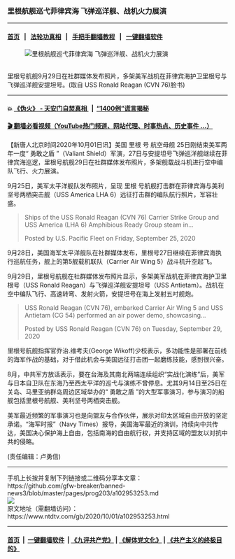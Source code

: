 ### 里根航舰巡弋菲律宾海 飞弹巡洋舰、战机火力展演
------------------------

#### [首页](https://github.com/gfw-breaker/banned-news3/blob/master/README.md) &nbsp;&nbsp;|&nbsp;&nbsp; [法轮功真相](https://github.com/begood0513/basic/blob/master/README.md)  &nbsp;&nbsp;|&nbsp;&nbsp; [手把手翻墙教程](https://github.com/gfw-breaker/guides/wiki)  &nbsp;&nbsp;|&nbsp;&nbsp; [一键翻墙软件](https://github.com/gfw-breaker/nogfw/blob/master/README.md)  



<div><div class="featured_image">
 <figure>
  <img alt="里根航舰巡弋菲律宾海 飞弹巡洋舰、战机火力展演" src="https://i.ntdtv.com/assets/uploads/2020/10/120339985_10157325896797021_8430194119302993971_o-1-800x450.jpg"/>
 </figure><br/>
 <span class="caption">
  里根号航舰9月29日在社群媒体发布照片，多架美军战机在菲律宾海护卫里根号与飞弹巡洋舰安提坦号。(取自 USS Ronald Reagan (CVN 76)脸书)
 </span>
</div>
</div><hr/>

#### 💥 [《伪火》 - 天安门自焚真相 ](http://158.247.195.190:10000/videos/blog/weihuo.html)&nbsp; |&nbsp; [“1400例”谎言揭秘  ](http://158.247.195.190:10000/videos/blog/jiexi1400.html)

#### [ 🎬  翻墙必看视频（YouTube热门频道、网站代理、时事热点、历史事件 ...）](https://github.com/gfw-breaker/links/blob/master/banned.md)

<div><div class="post_content" itemprop="articleBody">
 <p>
  【新唐人北京时间2020年10月01日讯】美国
  <ok href="https://www.ntdtv.com/gb/里根.htm">
   里根
  </ok>
  号
  <ok href="https://www.ntdtv.com/gb/航空母舰.htm">
   航空母舰
  </ok>
  25日刚结束美军两年一度“
  <ok href="https://www.ntdtv.com/gb/勇敢之盾.htm">
   勇敢之盾
  </ok>
  ”（Valiant Shield）军演，27日与安提坦号飞弹巡洋舰继续在菲律宾海巡逻，里根号航舰29日在社群媒体发布照片，多架舰载战斗机进行空中编队飞行、火力展演。
 </p>
 <p>
  9月25日，美军太平洋舰队发布照片，呈现
  <ok href="https://www.ntdtv.com/gb/里根.htm">
   里根
  </ok>
  号航舰打击群在菲律宾海与美利坚号两栖突击舰（USS America LHA 6）远征打击群的编队航行照片，军容壮盛。
 </p>
 <div id="fb-root">
 </div>
 <p>
  <script async="1" crossorigin="anonymous" defer="1" nonce="L1HhqisS" src="https://connect.facebook.net/en_US/sdk.js#xfbml=1&amp;version=v8.0">
  </script>
 </p>
 <div class="fb-post" data-href="https://www.facebook.com/USPacificFleet/posts/10158578815947970" data-width="500">
  <blockquote cite="https://www.facebook.com/USPacificFleet/posts/10158578815947970" class="fb-xfbml-parse-ignore">
   <p>
    Ships of the USS Ronald Reagan (CVN 76) Carrier Strike Group and USS America (LHA 6) Amphibious Ready Group steam in…
   </p>
   <p>
    Posted by
    <ok href="https://www.facebook.com/USPacificFleet/">
     U.S. Pacific Fleet
    </ok>
    on
    <ok href="https://www.facebook.com/USPacificFleet/posts/10158578815947970">
     Friday, September 25, 2020
    </ok>
   </p>
  </blockquote>
 </div>
 <p>
  9月28日，美国海军太平洋舰队在社群媒体发布，里根号27日继续在菲律宾海执行巡航任务，舰上的第5舰载机联队（Carrier Air Wing 5）战斗机升空起飞。
 </p>
 <p>
  9月29日，里根号航舰在社群媒体发布照片显示，多架美军战机在菲律宾海护卫里根号（USS Ronald Reagan）与飞弹巡洋舰安提坦号（USS Antietam）。战机在空中编队飞行、高速转弯、发射火箭，安提坦号在海上发射五吋舰炮。
 </p>
 <div id="fb-root">
 </div>
 <p>
  <script async="1" crossorigin="anonymous" defer="1" nonce="iSVkNeOk" src="https://connect.facebook.net/en_US/sdk.js#xfbml=1&amp;version=v8.0">
  </script>
 </p>
 <div class="fb-post" data-href="https://www.facebook.com/ussronaldreagan/posts/10157325922102021" data-width="500">
  <blockquote cite="https://www.facebook.com/ussronaldreagan/posts/10157325922102021" class="fb-xfbml-parse-ignore">
   <p>
    USS Ronald Reagan (CVN 76), embarked Carrier Air Wing 5 and USS Antietam (CG 54) performed an air power demo, showcasing…
   </p>
   <p>
    Posted by
    <ok href="https://www.facebook.com/ussronaldreagan/">
     USS Ronald Reagan (CVN 76)
    </ok>
    on
    <ok href="https://www.facebook.com/ussronaldreagan/posts/10157325922102021">
     Tuesday, September 29, 2020
    </ok>
   </p>
  </blockquote>
 </div>
 <p>
  里根号航舰指挥官乔治.维考夫(George Wikoff)少校表示，多功能性是部署在前线的海军作战的基础，对于借此机会与美国远征打击团一起磨练技能，感到很兴奋。
 </p>
 <p>
  8月，中共军方放话表示，要在台海及其南北两端连续组织“实战化演练”后，美军与日本自卫队在东海乃至西太平洋的巡弋与演练不曾停息。尤其9月14日至25日在关岛、马里亚纳群岛周边区域举办的“
  <ok href="https://www.ntdtv.com/gb/勇敢之盾.htm">
   勇敢之盾
  </ok>
  ”的大型军事演习，参与演习的船舰包括里根号航舰、美利坚号两栖突击舰。
 </p>
 <p>
  美军最近频繁的军事演习也是向盟友与合作伙伴，展示对印太区域自由开放的坚定承诺。“海军时报”（Navy Times）报导，美国海军最近的演训，持续向中共传达，美国决心保护海上自由，包括南海的自由航行权，并支持区域的盟友以对抗中共的侵略。
 </p>
 <p>
  (责任编辑：卢勇信)
 </p>
 <div class="single_ad">
 </div>
</div>
</div>
<hr/>
手机上长按并复制下列链接或二维码分享本文章：<br/>
https://github.com/gfw-breaker/banned-news3/blob/master/pages/prog203/a102953253.md <br/>
<a href='https://github.com/gfw-breaker/banned-news3/blob/master/pages/prog203/a102953253.md'><img src='https://github.com/gfw-breaker/banned-news3/blob/master/pages/prog203/a102953253.md.png'/></a> <br/>
原文地址（需翻墙访问）：https://www.ntdtv.com/gb/2020/10/01/a102953253.html


------------------------
#### [首页](https://github.com/gfw-breaker/banned-news3/blob/master/README.md) &nbsp;|&nbsp; [一键翻墙软件](https://github.com/gfw-breaker/nogfw/blob/master/README.md) &nbsp;| [《九评共产党》](https://github.com/gfw-breaker/9ping.md/blob/master/README.md#九评之一评共产党是什么) | [《解体党文化》](https://github.com/gfw-breaker/jtdwh.md/blob/master/README.md) | [《共产主义的终极目的》](https://github.com/gfw-breaker/gczydzjmd.md/blob/master/README.md)


<img src='http://gfw-breaker.win/banned-news3/pages/prog203/a102953253.md' width='0px' height='0px'/>